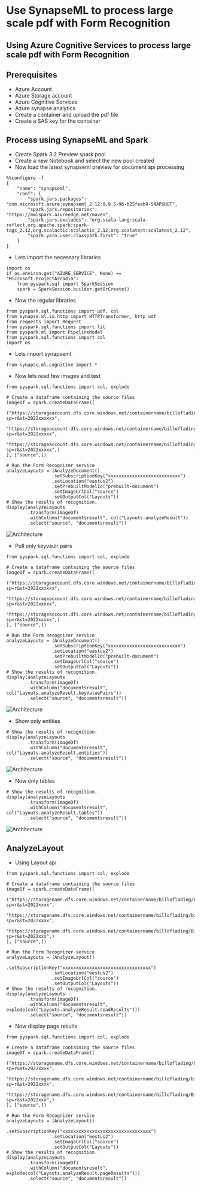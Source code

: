 # Use SynapseML to process large scale pdf with Form Recognition

## Using Azure Cognitive Services to process large scale pdf with Form Recognition

## Prerequisites

- Azure Account
- Azure Storage account
- Azure Cognitive Services
- Azure synapse analytics
- Create a container and upload the pdf file
- Create a SAS key for the container

## Process using SynapseML and Spark

- Create Spark 3.2 Preview spark pool
- Create a new Notebook and select the new pool created
- Now load the latest synapseml preview for document api processing

```
%%configure -f
{
    "name": "synapseml",
    "conf": {
        "spark.jars.packages": "com.microsoft.azure:synapseml_2.12:0.9.5-96-b25feab9-SNAPSHOT",
        "spark.jars.repositories": "https://mmlspark.azureedge.net/maven",
        "spark.jars.excludes": "org.scala-lang:scala-reflect,org.apache.spark:spark-tags_2.12,org.scalactic:scalactic_2.12,org.scalatest:scalatest_2.12",
        "spark.yarn.user.classpath.first": "true"
    }
}
```

- Lets import the necessary libraries

```
import os
if os.environ.get("AZURE_SERVICE", None) == "Microsoft.ProjectArcadia":
    from pyspark.sql import SparkSession
    spark = SparkSession.builder.getOrCreate()
```

- Now the regular libraries

```
from pyspark.sql.functions import udf, col
from synapse.ml.io.http import HTTPTransformer, http_udf
from requests import Request
from pyspark.sql.functions import lit
from pyspark.ml import PipelineModel
from pyspark.sql.functions import col
import os
```

- Lets import synapseml

```
from synapse.ml.cognitive import *
```

- Now lets read few images and test

```
from pyspark.sql.functions import col, explode

# Create a dataframe containing the source files
imageDf = spark.createDataFrame([
  ("https://storageaccount.dfs.core.windows.net/containername/billoflading/billofladding1.png?sp=r&st=2022xxxxxx",
  "https://storageaccount.dfs.core.windows.net/containername/billoflading/billofladding2.png?sp=r&st=2022xxxxx",
  "https://storageaccount.dfs.core.windows.net/containername/billoflading/BillofLading_Labeled_resized.jpg?sp=r&st=2022xxxxx",)
], ["source",])

# Run the Form Recognizer service
analyzeLayouts = (AnalyzeDocument()
                 .setSubscriptionKey("xxxxxxxxxxxxxxxxxxxxxxxxxxx")
                 .setLocation("eastus2")
                 .setPrebuiltModelId("prebuilt-document")
                 .setImageUrlCol("source")
                 .setOutputCol("Layouts"))
# Show the results of recognition.
display(analyzeLayouts
        .transform(imageDf)
        .withColumn("documentsresult", col("Layouts.analyzeResult"))
        .select("source", "documentsresult"))
```

![Architecture](https://github.com/balakreshnan/Samples2022/blob/main/SynapseSpark/images/synapsemlforms4.jpg "Architecture")

- Pull only keyvaulr pairs

```
from pyspark.sql.functions import col, explode

# Create a dataframe containing the source files
imageDf = spark.createDataFrame([
  ("https://storageaccount.dfs.core.windows.net/containername/billoflading/billofladding1.png?sp=r&st=2022xxxxxx",
  "https://storageaccount.dfs.core.windows.net/containername/billoflading/billofladding2.png?sp=r&st=2022xxxxx",
  "https://storageaccount.dfs.core.windows.net/containername/billoflading/BillofLading_Labeled_resized.jpg?sp=r&st=2022xxxxx",)
], ["source",])

# Run the Form Recognizer service
analyzeLayouts = (AnalyzeDocument()
                 .setSubscriptionKey("xxxxxxxxxxxxxxxxxxxxxxxxxxx")
                 .setLocation("eastus2")
                 .setPrebuiltModelId("prebuilt-document")
                 .setImageUrlCol("source")
                 .setOutputCol("Layouts"))
# Show the results of recognition.
display(analyzeLayouts
        .transform(imageDf)
        .withColumn("documentsresult", col("Layouts.analyzeResult.keyValuePairs"))
        .select("source", "documentsresult"))
```

![Architecture](https://github.com/balakreshnan/Samples2022/blob/main/SynapseSpark/images/synapsemlforms3.jpg "Architecture")

- Show only entities

```
# Show the results of recognition.
display(analyzeLayouts
        .transform(imageDf)
        .withColumn("documentsresult", col("Layouts.analyzeResult.entities"))
        .select("source", "documentsresult"))
```

![Architecture](https://github.com/balakreshnan/Samples2022/blob/main/SynapseSpark/images/synapsemlforms2.jpg "Architecture")

- Now only tables

```
# Show the results of recognition.
display(analyzeLayouts
        .transform(imageDf)
        .withColumn("documentsresult", col("Layouts.analyzeResult.tables"))
        .select("source", "documentsresult"))
```

![Architecture](https://github.com/balakreshnan/Samples2022/blob/main/SynapseSpark/images/synapsemlforms1.jpg "Architecture")

## AnalyzeLayout

- Using Layout api

```
from pyspark.sql.functions import col, explode

# Create a dataframe containing the source files
imageDf = spark.createDataFrame([
  ("https://storagename.dfs.core.windows.net/containername/billoflading/billofladding1.png?sp=r&st=2022xxxx",
  "https://storagename.dfs.core.windows.net/containername/billoflading/billofladding2.png?sp=r&st=2022xxxx",
  "https://storagename.dfs.core.windows.net/containername/billoflading/BillofLading_Labeled_resized.jpg?sp=r&st=2022xxx",)
], ["source",])

# Run the Form Recognizer service
analyzeLayouts = (AnalyzeLayout()
                 .setSubscriptionKey("xxxxxxxxxxxxxxxxxxxxxxxxxxxxxxxxx")
                 .setLocation("westus2")
                 .setImageUrlCol("source")
                 .setOutputCol("Layouts"))
# Show the results of recognition.
display(analyzeLayouts
        .transform(imageDf)
        .withColumn("documentsresult", explode(col("Layouts.analyzeResult.readResults")))
        .select("source", "documentsresult"))
```

- Now display page results

```
from pyspark.sql.functions import col, explode

# Create a dataframe containing the source files
imageDf = spark.createDataFrame([
  ("https://storagename.dfs.core.windows.net/containername/billoflading/billofladding1.png?sp=r&st=2022xxxx",
  "https://storagename.dfs.core.windows.net/containername/billoflading/billofladding2.png?sp=r&st=2022xxxx",
  "https://storagename.dfs.core.windows.net/containername/billoflading/BillofLading_Labeled_resized.jpg?sp=r&st=2022xxx",)
], ["source",])

# Run the Form Recognizer service
analyzeLayouts = (AnalyzeLayout()
                 .setSubscriptionKey("xxxxxxxxxxxxxxxxxxxxxxxxxxxxxxxxx")
                 .setLocation("westus2")
                 .setImageUrlCol("source")
                 .setOutputCol("Layouts"))
# Show the results of recognition.
display(analyzeLayouts
        .transform(imageDf)
        .withColumn("documentsresult", explode(col("Layouts.analyzeResult.pageResults")))
        .select("source", "documentsresult"))
```